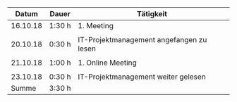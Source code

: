Datum | Dauer | Tätigkeit
-------- | -------- | --------
16.10.18 | 1:30 h   | 1. Meeting
   |   | 
20.10.18 | 0:30 h   | IT-Projektmanagement angefangen zu lesen
   |   | 
21.10.18 | 1:00 h   | 1. Online Meeting
   |   | 
23.10.18 | 0:30 h   | IT-Projektmanagement weiter gelesen
Summe | 3:30 h  | 
